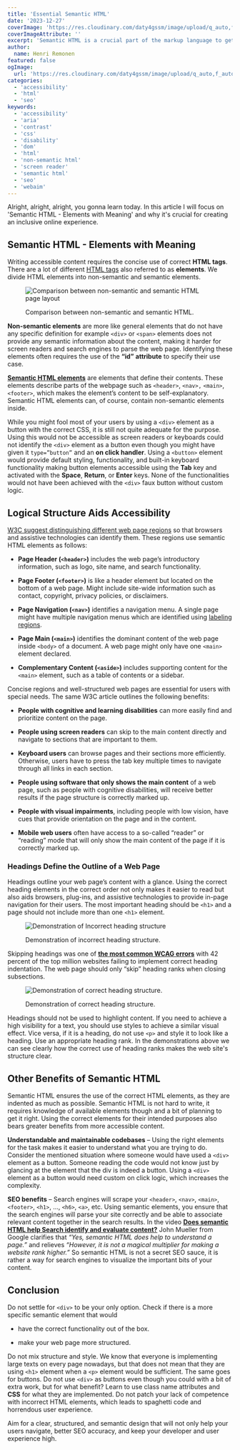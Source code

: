 ```yaml
---
title: 'Essential Semantic HTML'
date: '2023-12-27'
coverImage: 'https://res.cloudinary.com/daty4gssm/image/upload/q_auto,f_auto,w_1024/v1721993818/Feature_image_rkc3hy.webp'
coverImageAttribute: ''
excerpt: 'Semantic HTML is a crucial part of the markup language to get the most default functionality out of HTML. Writing semantic HTML not only makes it more readable, requires less custom logic but also comes with pre-defined accessibility features. There is not a single good reason not to write semantic HTML over non-semantic HTML.'
author:
  name: Henri Remonen
featured: false
ogImage:
  url: 'https://res.cloudinary.com/daty4gssm/image/upload/q_auto,f_auto,w_1024/v1721993818/Feature_image_rkc3hy.webp'
categories:
  - 'accessibility'
  - 'html'
  - 'seo'
keywords:
  - 'accessibility'
  - 'aria'
  - 'contrast'
  - 'css'
  - 'disability'
  - 'dom'
  - 'html'
  - 'non-semantic html'
  - 'screen reader'
  - 'semantic html'
  - 'seo'
  - 'webaim'
---
```


Alright, alright, alright, you gonna learn today. In this article I will focus on 'Semantic HTML - Elements with Meaning' and why it's crucial for creating an inclusive online experience.

## Semantic HTML - Elements with Meaning

Writing accessible content requires the concise use of correct **HTML tags**. There are a lot of different [HTML tags](https://www.w3schools.com/tags/ref_byfunc.asp) also referred to as **elements**. We divide HTML elements into non-semantic and semantic elements.

<figure>

![Comparison between non-semantic and semantic HTML page layout](https://res.cloudinary.com/daty4gssm/image/upload/q_auto,w_560/v1721993887/Semantic_html_jidkrs.svg 'Semantic-html')

<figcaption>

Comparison between non-semantic and semantic HTML.

</figcaption>

</figure>

**Non-semantic elements** are more like general elements that do not have any specific definition for example `<div>` or `<span>` elements does not provide any semantic information about the content, making it harder for screen readers and search engines to parse the web page. Identifying these elements often requires the use of the **“id”** **attribute** to specify their use case.

**[Semantic HTML elements](https://www.w3schools.com/html/html5_semantic_elements.asp)** are elements that define their contents. These elements describe parts of the webpage such as `<header>`, `<nav>,` `<main>`, `<footer>`, which makes the element’s content to be self-explanatory. Semantic HTML elements can, of course, contain non-semantic elements inside.

While you might fool most of your users by using a `<div>` element as a button with the correct CSS, it is still not quite adequate for the purpose. Using this would not be accessible as screen readers or keyboards could not identify the `<div>` element as a button even though you might have given it `type=”button”` and an **on click handler**. Using a `<button>` element would provide default styling, functionality, and built-in keyboard functionality making button elements accessible using the **Tab** key and activated with the **Space**, **Return**, or **Enter** keys. None of the functionalities would not have been achieved with the `<div>` faux button without custom logic.

## Logical Structure Aids Accessibility

[W3C suggest distinguishing different web page regions](https://www.w3.org/WAI/tutorials/page-structure/regions/) so that browsers and assistive technologies can identify them. These regions use semantic HTML elements as follows:

- **Page Header (`<header>`)** includes the web page’s introductory information, such as logo, site name, and search functionality.

- **Page Footer (`<footer>`)** is like a header element but located on the bottom of a web page. Might include site-wide information such as contact, copyright, privacy policies, or disclaimers.

- **Page Navigation (`<nav>`)** identifies a navigation menu. A single page might have multiple navigation menus which are identified using [labeling regions](https://www.w3.org/WAI/tutorials/page-structure/labels/).

- **Page Main (`<main>`)** identifies the dominant content of the web page inside `<body>` of a document. A web page might only have one `<main>` element declared.

- **Complementary Content (`<aside>`)** includes supporting content for the `<main>` element, such as a table of contents or a sidebar.

Concise regions and well-structured web pages are essential for users with special needs. The same W3C article outlines the following benefits:

- **People with cognitive and learning disabilities** can more easily find and prioritize content on the page.

- **People using screen readers** can skip to the main content directly and navigate to sections that are important to them.

- **Keyboard users** can browse pages and their sections more efficiently. Otherwise, users have to press the tab key multiple times to navigate through all links in each section.

- **People using software that only shows the main content** of a web page, such as people with cognitive disabilities, will receive better results if the page structure is correctly marked up.

- **People with visual impairments**, including people with low vision, have cues that provide orientation on the page and in the content.

- **Mobile web users** often have access to a so-called “reader” or “reading” mode that will only show the main content of the page if it is correctly marked up.

### Headings Define the Outline of a Web Page

Headings outline your web page’s content with a glance. Using the correct heading elements in the correct order not only makes it easier to read but also aids browsers, plug-ins, and assistive technologies to provide in-page navigation for their users. The most important heading should be `<h1>` and a page should not include more than one `<h1>` element.

<figure>

![Demonstration of Incorrect heading structure](https://res.cloudinary.com/daty4gssm/image/upload/q_auto,f_auto,w_560/v1721993829/incorrect_heading_structure_m4hzv4.webp 'incorrect-heading-structure')

<figcaption>

Demonstration of incorrect heading structure.

</figcaption>

</figure>

Skipping headings was one of **[the most common WCAG errors](https://www.hremonen.com/blog/quick-guide-to-digital-accessibility)** with 42 percent of the top million websites failing to implement correct heading indentation. The web page should only “skip” heading ranks when closing subsections.

<figure>

![Demonstration of correct heading structure.](https://res.cloudinary.com/daty4gssm/image/upload/q_auto,f_auto,w_560/v1721993829/correct_heading_structure_r0l07y.webp 'correct-heading-structure')

<figcaption>

Demonstration of correct heading structure.

</figcaption>

</figure>

Headings should not be used to highlight content. If you need to achieve a high visibility for a text, you should use styles to achieve a similar visual effect. Vice versa, if it is a heading, do not use `<p>` and style it to look like a heading. Use an appropriate heading rank. In the demonstrations above we can see clearly how the correct use of heading ranks makes the web site's structure clear.

## Other Benefits of Semantic HTML

Semantic HTML ensures the use of the correct HTML elements, as they are indented as much as possible. Semantic HTML is not hard to write, it requires knowledge of available elements though and a bit of planning to get it right. Using the correct elements for their intended purposes also bears greater benefits from more accessible content.

**Understandable and maintainable codebases** – Using the right elements for the task makes it easier to understand what you are trying to do. Consider the mentioned situation where someone would have used a `<div>` element as a button. Someone reading the code would not know just by glancing at the element that the div is indeed a button. Using a `<div>` element as a button would need custom on click logic, which increases the complexity.

**SEO benefits** – Search engines will scrape your `<header>`, `<nav>`, `<main>`, `<footer>`, `<h1>`, …, `<h6>`, `<a>`, etc. Using semantic elements, you ensure that the search engines will parse your site correctly and be able to associate relevant content together in the search results. In the video **[Does semantic HTML help Search identify and evaluate content?](https://www.youtube.com/watch?v=5HtRKM4ILGc&ab_channel=GoogleSearchCentral)** John Mueller from Google clarifies that _“Yes, semantic HTML does help to understand a page.”_ and relieves _“However, it is not a magical multiplier for making a website rank higher.”_ So semantic HTML is not a secret SEO sauce, it is rather a way for search engines to visualize the important bits of your content.

## Conclusion

Do not settle for `<div>` to be your only option. Check if there is a more specific semantic element that would

- have the correct functionality out of the box.

- make your web page more structured.

Do not mix structure and style. We know that everyone is implementing large texts on every page nowadays, but that does not mean that they are using `<h1>` element when a `<p>` element would be sufficient. The same goes for buttons. Do not use `<div>` as buttons even though you could with a bit of extra work, but for what benefit? Learn to use class name attributes and **CSS** for what they are implemented. Do not patch your lack of competence with incorrect HTML elements, which leads to spaghetti code and horrendous user experience.

Aim for a clear, structured, and semantic design that will not only help your users navigate, better SEO accuracy, and keep your developer and user experience high.
